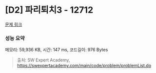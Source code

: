 # [D2] 파리퇴치3 - 12712 

[문제 링크](https://swexpertacademy.com/main/code/problem/problemDetail.do?contestProbId=AXuARWAqDkQDFARa) 

### 성능 요약

메모리: 59,936 KB, 시간: 147 ms, 코드길이: 976 Bytes



> 출처: SW Expert Academy, https://swexpertacademy.com/main/code/problem/problemList.do